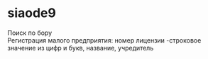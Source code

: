 # siaode9
Поиск по бору	
Регистрация малого предприятия: номер лицензии -строковое значение из цифр и букв, название, учредитель
